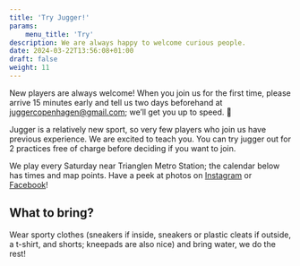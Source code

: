 ```yaml
---
title: 'Try Jugger!'
params:
    menu_title: 'Try'
description: We are always happy to welcome curious people.
date: 2024-03-22T13:56:08+01:00
draft: false
weight: 11
---
```


New players are always welcome! When you join us for the first time, please arrive 15 minutes early and tell us two days beforehand at [juggercopenhagen@gmail.com](mailto:juggercopenhagen@gmail.com); we’ll get you up to speed. 🙂

Jugger is a relatively new sport, so very few players who join us have previous experience. We are excited to teach you. You can try jugger out for 2 practices free of charge before deciding if you want to join.

We play every Saturday near Trianglen Metro Station; the calendar below has times and map points. Have a peek at photos on [Instagram](https://www.instagram.com/juggercph/) or [Facebook](https://www.facebook.com/JuggerCopenhagen/)!

## What to bring?

Wear sporty clothes (sneakers if inside, sneakers or plastic cleats if outside, a t-shirt, and shorts; kneepads are also nice) and bring water, we do the rest!
